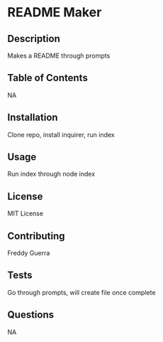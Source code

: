
# README Maker

## Description
Makes a README through prompts

## Table of Contents
NA

## Installation
Clone repo, install inquirer, run index

## Usage
Run index through node index

## License
MIT License

## Contributing
Freddy Guerra

## Tests
Go through prompts, will create file once complete

## Questions
NA
